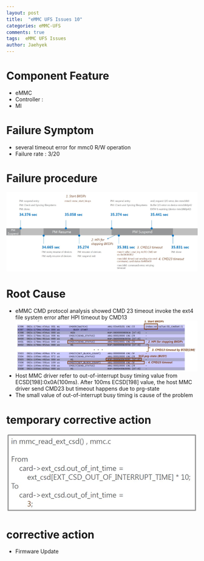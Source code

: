 ```yaml
---
layout: post
title:  "eMMC UFS Issues 10"
categories: eMMC-UFS
comments: true
tags:  eMMC UFS Issues
author: Jaehyek
---
```


# Component Feature
- eMMC 
- Controller : 
- MI

# Failure Symptom
- several timeout error for mmc0 R/W operation
- Failure rate : 3/20

# Failure procedure
![001](/img/2016-12-26-eMMC-UFS-Issues-10/001.JPG)

# Root Cause
- eMMC CMD protocol analysis showed CMD 23 timeout invoke the ext4 file system error after HPI timeout by CMD13
![002](/img/2016-12-26-eMMC-UFS-Issues-10/002.JPG)
- Host MMC driver refer to out-of-interrupt busy timing value from ECSD[198]:0x0A(100ms).
After 100ms ECSD[198] value, the host MMC driver send CMD23 but timeout happens due to prg-state
- The small value of out-of-interrupt busy timing is cause of the problem 

# temporary corrective action
![003](/img/2016-12-26-eMMC-UFS-Issues-10/003.JPG)

# corrective action
- Firmware Update

